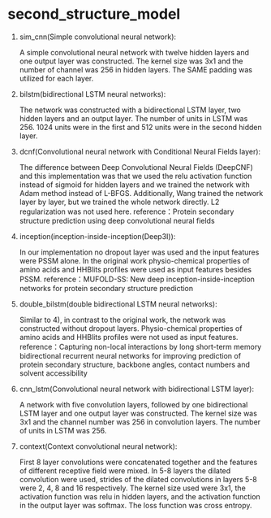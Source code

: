 # second_structure_model

1. sim_cnn(Simple convolutional neural network): 

	A simple convolutional neural network with twelve hidden layers and one output layer was constructed.  The kernel size was 3x1 and the number of channel was 256 in hidden layers. The SAME padding was utilized for each layer. 

2. bilstm(bidirectional LSTM neural networks):

	The network was constructed with a bidirectional LSTM layer, two hidden layers and an output layer. The number of units in LSTM was 256. 1024 units were in the first and 512 units were in the second hidden layer.

3. dcnf(Convolutional neural network with Conditional Neural Fields layer): 

	The difference between Deep Convolutional Neural Fields (DeepCNF) and this implementation was that we used the relu activation function instead of sigmoid for hidden layers and we trained the network with Adam method instead of L-BFGS. Additionally, Wang trained the network layer by layer, but we trained the whole network directly. L2 regularization was not used here. 
	reference：Protein secondary structure prediction using deep convolutional neural fields

4. inception(inception-inside-inception(Deep3I)): 

	In our implementation no dropout layer was used and the input features were PSSM alone. In the original work physio-chemical properties of amino acids and HHBlits profiles were used as input features besides PSSM.
	reference：MUFOLD-SS: New deep inception-inside-inception networks for protein secondary structure prediction

5. double_bilstm(double bidirectional LSTM neural networks):

	Similar to 4), in contrast to the original work, the network was constructed without dropout layers. Physio-chemical properties of amino acids and HHBlits profiles were not used as input features. 
	reference：Capturing non-local interactions by long short-term memory bidirectional recurrent neural networks for improving prediction of protein secondary structure, backbone angles, contact numbers and solvent accessibility
	
6. cnn_lstm(Convolutional neural network with bidirectional LSTM layer):

	A network with five convolution layers, followed by one bidirectional LSTM layer and one output layer was constructed. The kernel size was 3x1 and the channel number was 256 in convolution layers. The number of units in LSTM was 256.

7. context(Context convolutional neural network):

	First 8 layer convolutions were concatenated together and the features of different receptive field were mixed. In 5-8 layers the dilated convolution were used, strides of the dilated convolutions in layers 5-8 were 2, 4, 8 and 16 respectively. The kernel size used were 3x1, the activation function was relu in hidden layers, and the activation function in the output layer was softmax. The loss function was cross entropy.

